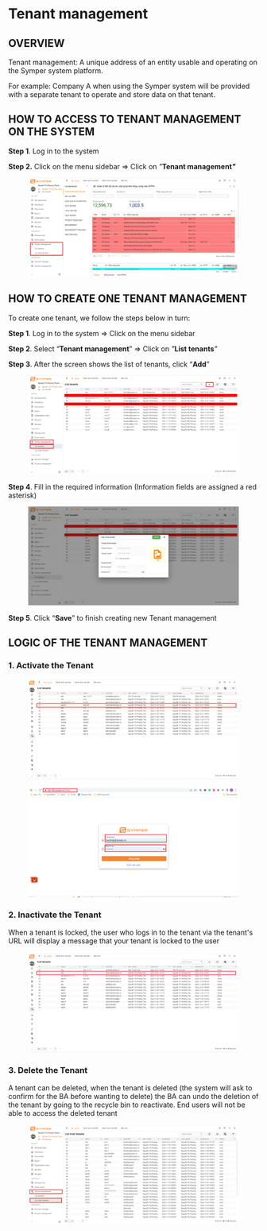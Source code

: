 # Tenant management

## OVERVIEW

Tenant management: A unique address of an entity usable and operating on the Symper system platform.

For example: Company A when using the Symper system will be provided with a separate tenant to operate and store data on that tenant.

## HOW TO ACCESS TO TENANT MANAGEMENT ON THE SYSTEM

**Step 1**. Log in to the system

**Step 2.** Click on the menu sidebar => Click on _"_**Tenant management**_**"**_

<figure><img src="../.gitbook/assets/1.png" alt=""><figcaption></figcaption></figure>

## HOW TO CREATE ONE TENANT MANAGEMENT

To create one tenant, we follow the steps below in turn:

**Step 1**. Log in to the system => Click on the menu sidebar

**Step 2**. Select “**Tenant management**” => Click on _"_**List tenants**_"_

**Step 3**. After the screen shows the list of tenants, click “**Add**”

<figure><img src="../.gitbook/assets/2.png" alt=""><figcaption></figcaption></figure>

**Step 4**. Fill in the required information (Information fields are assigned a red asterisk)

<figure><img src="../.gitbook/assets/3.png" alt=""><figcaption></figcaption></figure>

**Step 5**. Click “**Save**” to finish creating new Tenant management

## LOGIC OF THE TENANT MANAGEMENT

### 1. Activate the Tenant

<figure><img src="../.gitbook/assets/4 (1).png" alt=""><figcaption></figcaption></figure>

<figure><img src="../.gitbook/assets/5.png" alt=""><figcaption></figcaption></figure>

### 2. Inactivate the Tenant

When a tenant is locked, the user who logs in to the tenant via the tenant's URL will display a message that your tenant is locked to the user

<figure><img src="../.gitbook/assets/4.png" alt=""><figcaption></figcaption></figure>

### **3. Delete the Tenant**

A tenant can be deleted, when the tenant is deleted (the system will ask to confirm for the BA before wanting to delete) the BA can undo the deletion of the tenant by going to the recycle bin to reactivate. End users will not be able to access the deleted tenant

<figure><img src="../.gitbook/assets/6.png" alt=""><figcaption></figcaption></figure>



